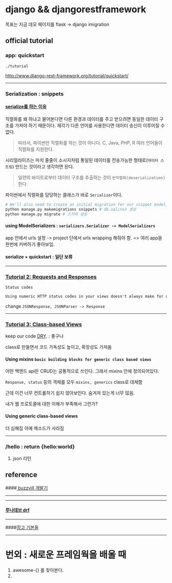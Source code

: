 # django && djangorestframework

목표는 지금 데모 페이지를 flask -> django imigration

## official tutorial

### app: quickstart

 `./tutorial`

http://www.django-rest-framework.org/tutorial/quickstart/

----

### Serialization : snippets

#### <a href=http://whatisthenext.tistory.com/126> serialize를 하는 이유 </a>

직렬화를 왜 하냐고 물어본다면 다른 환경과 데이터를 주고 받으려면 동일한 데이터 구조를 가져야 하기 때문이다.
제각기 다른 언어를 사용한다면 데이터 송신이 이루어질 수 없다.

> 따라서, 파이썬만 직렬화를 하는 것이 아니다. C, Java, PHP, R 여러 언어들이 직렬화를 지원한다.

시리얼라이즈는 마치 줄줄이 소시지처럼 통일된 데이터를 전송가능한 형태로(`데이터 스트림`) 만드는 것이라고 생각하면 된다.

> 일련의 바이트로부터 데이터 구조를 추출하는 것이 `반직렬화(deserialization)`한다.

파이썬에서 직렬화를 담당하는 클래스가 바로 `Serializer`이다.

```bash
# We'll also need to create an initial migration for our snippet model, and sync the database for the first time.
python manage.py makemigrations snippets # db.sqlite3 생성
python manage.py migrate # 스키마 생성
```

#### using ModelSerializers :  `serializers.Serializer -> ModelSerializers`

app 안에서 urls 설정 -> project 단에서 urls wrapping 해줘야 함. => 여러 app을 한번에 커버하기 좋아보임.

#### serialize + quickstart : 일단 보류

----

### [Tutorial 2: Requests and Responses](http://www.django-rest-framework.org/tutorial/2-requests-and-responses/#tutorial-2-requests-and-responses)

`Status codes`

```markdown
Using numeric HTTP status codes in your views doesn't always make for obvious reading, and it's easy to not notice if you get an error code wrong. REST framework provides more explicit identifiers for each status code, such as HTTP_400_BAD_REQUEST in the status module. It's a good idea to use these throughout rather than using numeric identifiers.
```

change `JSONResponse, JSONParser -> Response`

----

### [Tutorial 3: Class-based Views](http://www.django-rest-framework.org/tutorial/3-class-based-views/#tutorial-3-class-based-views)

keep our code [DRY](https://en.wikipedia.org/wiki/Don't_repeat_yourself). : 좋구나

class로 만들면서 코드 가독성도 높이고, 확장성도 가져옴

#### Using mixins  `basic building blocks for generic class based views`

어떤 백엔드 api든 CRUD는 공통적으로 쓰인다. 그래서 mixins 안에 정의되어있다.

`Response, status` 등의 객체를 모두 `mixins, generics` class로 대체함

근데 이건 너무 컨트롤하기 쉽지 않아보인다. 숨겨져 있는게 너무 많음.

내가 웹 프로토콜에 대한 이해가 부족해서 그런가?

#### Using generic class-based views

더 심해짐 아예 메소드가 사라짐



---

### /hello : return {hello:world}

1. json 리턴

## reference

####<a href=https://www.buzzvil.com/ko/2016/12/26/how-to-use-django-rest-framework-buzzvil/> buzzvill 개발기 </a>

--------



-------

#### <a href=http://lunadev.tistory.com/category/%EA%B0%9C%EB%B0%9C/Django%20Restful%20Framework%28drf%29>루나데브 drf</a>

-----

####<a href=https://wayhome25.github.io/django/2017/03/20/django-ep6-migrations/>장고 기본들</a>

----

# 번외 : 새로운 프레임웍을 배울 때

1. awesome-{} 를 찾아본다.
2. 

###